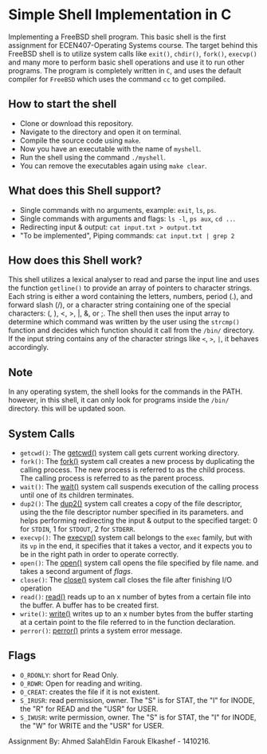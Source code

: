 # Simple Shell Implementation in C
Implementing a FreeBSD shell program.
This basic shell is the first assignment for ECEN407-Operating Systems course. The target behind this FreeBSD shell is to utilize system calls like `exit()`, `chdir()`, `fork()`, `execvp()` and many more to perform basic shell operations and use it to run other programs.
The program is completely written in `C`, and uses the default compiler for `FreeBSD` which uses the command `cc` to get compiled.

## How to start the shell

- Clone or download this repository.
- Navigate to the directory and open it on terminal.
- Compile the source code using `make`.
- Now you have an executable with the name of `myshell`.
- Run the shell using the command `./myshell`.
- You can remove the executables again using `make clear`.

What does this Shell support?
-----------------------------
- Single commands with no arguments, example: `exit`, `ls`, `ps`.
- Single commands with arguments and flags: `ls -l`, `ps aux`, `cd ..`.
- Redirecting input & output: `cat input.txt > output.txt`
- "To be implemented", Piping commands: `cat input.txt | grep 2`

How does this Shell work?
-------------------------
This shell utilizes a lexical analyser to read and parse the input line and uses the function `getline()` to provide an array of pointers to character strings. Each string is either a word containing the letters, numbers, period (.), and forward slash (/), or a character string containing one of the special characters: (, ), <, >, |, &, or ;.
The shell then uses the input array to determine which command was written by the user using the `strcmp()` function and decides which function should it call from the `/bin/` directory.
If the input string contains any of the character strings like `<`, `>`, `|`, it behaves accordingly.

Note
----
In any operating system, the shell looks for the commands in the PATH. however, in this shell, it can only look for programs inside the `/bin/` directory. this will be updated soon.

System Calls
------------
- `getcwd()`: The [getcwd()](http://man7.org/linux/man-pages/man2/getcwd.2.html) system call gets current working directory.
- `fork()`: The [fork()](http://man7.org/linux/man-pages/man2/fork.2.html) system call creates a new process by duplicating the calling process. The new process is referred to as the child process. The calling process is referred to as the parent process.
- `wait()`: The [wait()](http://man7.org/linux/man-pages/man2/waitpid.2.html) system call suspends execution of the calling process until one of its children terminates.
- `dup2()`: The [dup2()](http://man7.org/linux/man-pages/man2/dup.2.html) system call creates a copy of the file descriptor, using the the file descriptor number specified in its parameters. and helps performing redirecting the input & output to the specified target: 0 for `STDIN`, 1 for `STDOUT`, 2 for `STDERR`.
- `execvp()`: The [execvp()](http://man7.org/linux/man-pages/man3/exec.3.html) system call belongs to the `exec` family, but with its `vp` in the end, it specifies that it takes a vector, and it expects you to be in the right path in order to operate correctly.
- `open()`: The [open()](http://man7.org/linux/man-pages/man2/open.2.html) system call opens the file specified by file name. and takes a second argument of _flags_.
- `close()`: The [close()](http://man7.org/linux/man-pages/man2/close.2.html) system call closes the file after finishing I/O operation
- `read()`: [read()](http://man7.org/linux/man-pages/man2/read.2.html) reads up to an x number of bytes from a certain file into the buffer. A buffer has to be created first.
- `write()`: [write()](http://man7.org/linux/man-pages/man2/write.2.html) writes up to an x number bytes from the buffer starting at a certain point to the file referred to in the function declaration.
- `perror()`: [perror()](http://man7.org/linux/man-pages/man3/perror.3.html) prints a system error message.

Flags
-----
- `O_RDONLY`: short for Read Only.
- `O_RDWR`: Open for reading and writing.
- `O_CREAT`: creates the file if it is not existent.
- `S_IRUSR`: read permission, owner. The "S" is for STAT, the "I" for INODE, the "R" for READ and the "USR" for USER.
- `S_IWUSR`: write permission, owner. The "S" is for STAT, the "I" for INODE, the "W" for WRITE and the "USR" for USER.


Assignment By: Ahmed SalahEldin Farouk Elkashef - 1410216.
